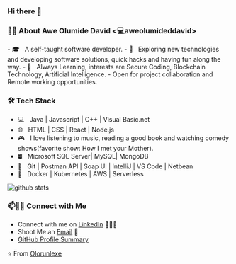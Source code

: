 ### Hi there 👋

<!--
**aweolumidedavid/aweolumidedavid** is a ✨ _special_ ✨ repository because its `README.md` (this file) appears on your GitHub profile.

Here are some ideas to get you started:

- 🔭 I’m currently working on ...
- 🌱 I’m currently learning ...
- 👯 I’m looking to collaborate on ...
- 🤔 I’m looking for help with ...
- 💬 Ask me about ...
- 📫 How to reach me: ...
- 😄 Pronouns: ...
- ⚡ Fun fact: ...
-->


<h3> 👨🏻‍ About Awe Olumide David <💻aweolumideddavid> </h3>
- 🎓 &nbsp; A self-taught software developer.
- 🤔 &nbsp; Exploring new technologies and developing software solutions, quick hacks and having fun along the way.
- 🌱 &nbsp; Always Learning, interests are Secure Coding, Blockchain Technology, Artificial Intelligence.
- Open for project collaboration and Remote working opportunities. 

<h3>🛠 Tech Stack</h3>

- 💻 &nbsp; Java | Javascript | C++ | Visual Basic.net 
- 🌐 &nbsp; HTML | CSS | React | Node.js
- 🎮 &nbsp; I love listening to music, reading a good book and watching comedy shows(favorite show: How I            met your Mother).
- 🛢 &nbsp; Microsoft SQL Server| MySQL| MongoDB 
- 🔧 &nbsp; Git | Postman API | Soap UI | IntelliJ | VS Code | Netbean
- 🔭 &nbsp; Docker | Kubernetes | AWS | Serverless

![github stats](https://github-readme-stats.vercel.app/api?username=aweolumidedavid&show_icons=true)

### 📫🤝🏻 Connect with Me

 - Connect with me on [LinkedIn](https://www.linkedin.com/in/awe-olumide-david-4702a3b6/) 👨🏻‍💻
 - Shoot Me an [Email](mailto:aweolumidedavid@gmail.com) 💌
 - [GitHub Profile Summary](https://profile-summary-for-github.com/user/aweolumidedavid)




 ⭐️ From [Olorunlexe](https://github.com/olorunlexe)
